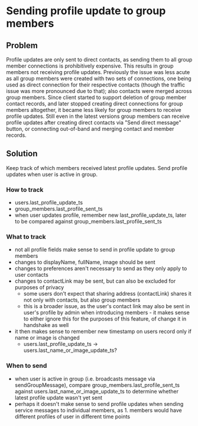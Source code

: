 # Sending profile update to group members

## Problem

Profile updates are only sent to direct contacts, as sending them to all group member connections is prohibitively expensive. This results in group members not receiving profile updates. Previously the issue was less acute as all group members were created with two sets of connections, one being used as direct connection for their respective contacts (though the traffic issue was more pronounced due to that); also contacts were merged across group members. Since client started to support deletion of group member contact records, and later stopped creating direct connections for group members altogether, it became less likely for group members to receive profile updates. Still even in the latest versions group members can receive profile updates after creating direct contacts via "Send direct message" button, or connecting out-of-band and merging contact and member records.

## Solution

Keep track of which members received latest profile updates. Send profile updates when user is active in group.

### How to track

- users.last_profile_update_ts
- group_members.last_profile_sent_ts
- when user updates profile, remember new last_profile_update_ts, later to be compared against group_members.last_profile_sent_ts

### What to track

- not all profile fields make sense to send in profile update to group members
- changes to displayName, fullName, image should be sent
- changes to preferences aren't necessary to send as they only apply to user contacts
- changes to contactLink may be sent, but can also be excluded for purposes of privacy
  - some users don't expect that sharing address (contactLink) shares it not only with contacts, but also group members
  - this is a broader issue, as the user's contact link may also be sent in user's profile by admin when introducing members - it makes sense to either ignore this for the purposes of this feature, of change it in handshake as well
- it then makes sense to remember new timestamp on users record only if name or image is changed
  - users.last_profile_update_ts -> users.last_name_or_image_update_ts?

### When to send

- when user is active in group (i.e. broadcasts message via sendGroupMessage), compare group_members.last_profile_sent_ts against users.last_name_or_image_update_ts to determine whether latest profile update wasn't yet sent
- perhaps it doesn't make sense to send profile updates when sending service messages to individual members, as 1. members would have different profiles of user in different time points
